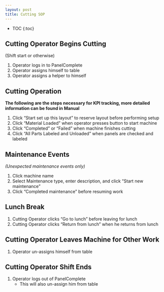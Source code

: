 ```yaml
---
layout: post
title: Cutting SOP
---
```


* TOC
{:toc}

## Cutting Operator Begins Cutting

(Shift start or otherwise)

1. Operator logs in to PanelComplete
2. Operator assigns himself to table
3. Operator assigns a helper to himself



## Cutting Operation
**The following are the steps necessary for KPI tracking, more detailed information can be found in Manual**

1. Click “Start set up this layout” to reserve layout before performing setup
2. Click “Material Loaded” when operator presses button to start machine
3. Click “Completed” or “Failed” when machine finishes cutting
4. Click “All Parts Labeled and Unloaded” when panels are checked and labeled 



## Maintenance Events 
_(Unexpected maintenance events only)_

1. Click machine name
2. Select Maintenance type, enter description, and click “Start new maintenance”
3. Click “Completed maintenance” before resuming work

## Lunch Break

1. Cutting Operator clicks “Go to lunch” before leaving for lunch
2. Cutting Operator clicks “Return from lunch” when he returns from lunch 



## Cutting Operator Leaves Machine for Other Work

1. Operator un-assigns himself from table 



## Cutting Operator Shift Ends

1. Operator logs out of PanelComplete
   - This will also un-assign him from table 
